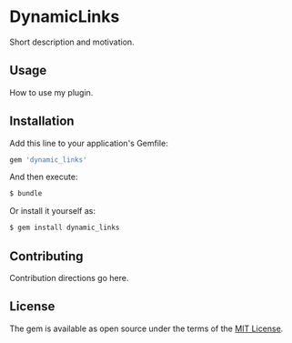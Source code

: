 # DynamicLinks
Short description and motivation.

## Usage
How to use my plugin.

## Installation
Add this line to your application's Gemfile:

```ruby
gem 'dynamic_links'
```

And then execute:
```bash
$ bundle
```

Or install it yourself as:
```bash
$ gem install dynamic_links
```

## Contributing
Contribution directions go here.

## License
The gem is available as open source under the terms of the [MIT License](https://opensource.org/licenses/MIT).
